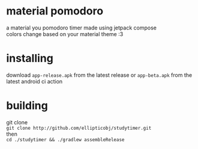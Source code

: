 # material pomodoro
a material you pomodoro timer made using jetpack compose  
colors change based on your material theme :3  

# installing
download `app-release.apk` from the latest release or `app-beta.apk` from the latest android ci action

# building
git clone  
`git clone http://github.com/ellipticobj/studytimer.git`  
then  
`cd ./studytimer && ./gradlew assembleRelease`  

